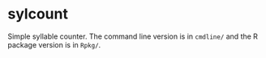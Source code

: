 # sylcount

Simple syllable counter.  The command line version is in `cmdline/` and the R package version is in `Rpkg/`.
